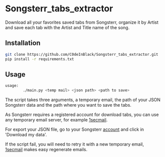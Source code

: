 # Songsterr_tabs_extractor

 Download all your favorites saved tabs from Songsterr, organize it by Artist and save each tab with the Artist and Title name of the song.

## Installation

```bash
git clone https://github.com/C0deInBlack/Songsterr_tabs_extractor.git
pip install -r requirements.txt
```

## Usage

```bash
usage:
        ./main.py <temp mail> <json path> <path to save>
```

The script takes three arguments, a temporary email, the path of your JSON Songsterr data and the path where you want to save the tabs.

As Songsterr requires a registered account for download tabs, you can use any temporary email server, for example [1secmail](https://www.1secmail.cc/).

For export your JSON file, go to your Songsterr [account](https://www.songsterr.com/a/wa/account) and click in 'Download my data'.

If the script fail, you will need to retry it with a new temporary email, [1secmail](https://www.1secmail.cc/) makes easy regenerate emails.

